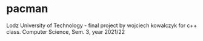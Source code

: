 # pacman

Lodz University of Technology - final project by wojciech kowalczyk for c++ class.
Computer Science, Sem. 3, year 2021/22
